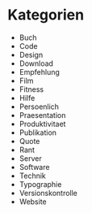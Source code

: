 # Kategorien

- Buch
- Code
- Design
- Download
- Empfehlung
- Film
- Fitness
- Hilfe
- Persoenlich
- Praesentation
- Produktivitaet
- Publikation
- Quote
- Rant
- Server
- Software
- Technik
- Typographie
- Versionskontrolle
- Website
